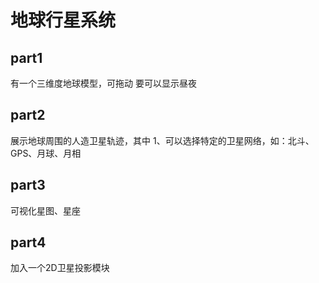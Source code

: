 # 地球行星系统
## part1
有一个三维度地球模型，可拖动
要可以显示昼夜
## part2
展示地球周围的人造卫星轨迹，其中
1、可以选择特定的卫星网络，如：北斗、GPS、月球、月相
## part3
可视化星图、星座
## part4
加入一个2D卫星投影模块